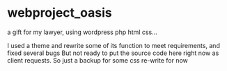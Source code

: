 # webproject_oasis
a gift for my lawyer, using wordpress php html css...

I used a theme and rewrite some of its function to meet requirements, and fixed several bugs
But not ready to put the source code here right now as client requests.
So just a backup for some css re-write for now 
